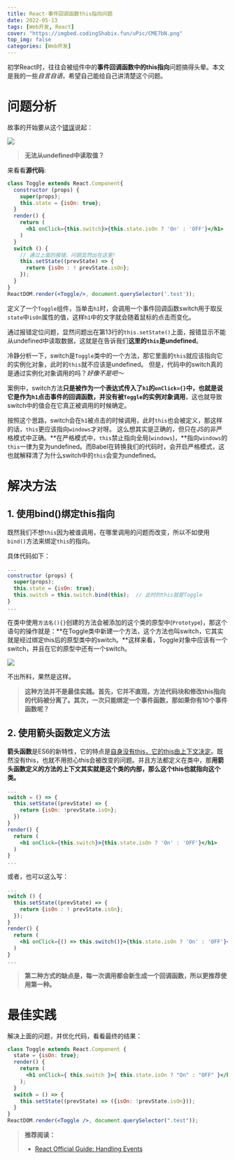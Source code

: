 ```yaml
---
title: React-事件回调函数this指向问题
date: 2022-05-13
tags: [Web开发, React]
cover: "https://imgbed.codingShabix.fun/uPic/CME7bN.png"
top_img: false
categories: [Web开发]
---
```


初学React时，往往会被组件中的**事件回调函数中的this指向**问题搞得头晕。本文是我的一些*自言自语*，希望自己能给自己讲清楚这个问题。

# 问题分析

故事的开始要从这个<u>错误</u>说起：

![](https://imgbed.codingShabix.fun/uPic/cNGftU.png)

> **无法从undefined中读取值？**

来看看**源代码**:

```jsx
class Toggle extends React.Component{
  constructor (props) {
    super(props);
    this.state = {isOn: true};
  }
  render() {
    return (
      <h1 onClick={this.switch}>{this.state.isOn ? 'On' : 'OFF'}</h1>
    )
  }
  switch () {
    // 通过上面的报错，问题显然出在这里!
    this.setState((prevState) => {
      return {isOn : ! prevState.isOn};
    });
  }
}
ReactDOM.render(<Toggle/>, document.querySelector('.test'));
```

定义了一个`Toggle`组件，当单击`h1`时，会调用一个事件回调函数switch用于取反`state`中`isOn`属性的值，这样`h1`中的文字就会随着鼠标的点击而变化。

通过报错定位问题，显然问题出在第13行的`this.setState()`上面，报错显示不能从undefined中读取数据，这就是在告诉我们**这里的`this`是undefined**。

冷静分析一下，switch是`Toggle`类中的一个方法，那它里面的`this`就应该指向它的实例化对象，此时的`this`就不应该是undefined。 但是，代码中的switch真的是通过实例化对象调用的吗？*好像不是吧～*

案例中，switch方法**只是被作为一个表达式传入了`h1`的`onClick={}`中，也就是说它是作为`h1`点击事件的回调函数，并没有被`Toggle`的实例对象调用**，这也就导致switch中的值会在它真正被调用的时候确定。

按照这个思路，switch会在`h1`被点击的时候调用，此时`this`也会被定义，那这样的话，`this`更应该指向`windows`才对呀。 这么想其实是正确的，但只在JS的非严格模式中正确。**在严格模式中，`this`禁止指向全局(`windows`)，**指向`windows`的`this`一律为变为undefined。而Babel在转换我们的代码时，会开启严格模式，这也就解释清了为什么switch中的`this`会变为undefined。

# 解决方法

## 1. 使用bind()绑定this指向

既然我们不想`this`因为被谁调用，在哪里调用的问题而改变，所以不如使用`bind()`方法来绑定`this`的指向。

具体代码如下：

```jsx
...
constructor (props) {
  super(props);
  this.state = {isOn: true};
  this.switch = this.switch.bind(this);  // 此时的this就是Toggle
}
...
```

在类中使用`方法名(){}`创建的方法会被添加的这个类的原型中(`Prototype`)，那这个语句的操作就是：**在Toggle类中新建一个方法，这个方法也叫switch，它其实就是经过绑定this后的原型类中的switch。**这样来看，Toggle对象中应该有一个switch，并且在它的原型中还有一个switch。

![](https://imgbed.codingShabix.fun/uPic/Q5FSTF.png)

不出所料，果然是这样。

> **这种方法并不是最佳实践。首先，它并不直观，方法代码块和修改this指向的代码被分离了。其次，一次只能绑定一个事件函数，那如果你有10个事件函数呢？**

## 2. 使用箭头函数定义方法

**箭头函数**是ES6的新特性，它的特点是<u>自身没有this，它的this由上下文决定</u>。既然没有this，也就不用担心this会被改变的问题。并且方法都定义在类中，那**用箭头函数定义的方法的上下文其实就是这个类的内部，那么这个this也就指向这个类。**

```jsx
...
switch = () => {
  this.setState((prevState) => {
    return {isOn: !prevState.isOn};
  })
}
render() {
  return (
    <h1 onClick={this.switch}>{this.state.isOn ? 'On' : 'OFF'}</h1>
  )
}
...
```

或者，也可以这么写：

```jsx
...
switch () {
  this.setState((prevState) => {
  	return {isOn : ! prevState.isOn};
  });
}
render() {
  return (
    <h1 onClick={() => this.switch()}>{this.state.isOn ? 'On' : 'OFF'}</h1>
  )
}
...
```

> **第二种方式的缺点是，每一次调用都会新生成一个回调函数，所以更推荐使用第一种。**

# 最佳实践

解决上面的问题，并优化代码，看看最终的结果：

```jsx
class Toggle extends React.Component {
  state = {isOn: true};
  render() {
    return (
      <h1 onClick={ this.switch }>{ this.state.isOn ? "On" : "OFF" }</h1>
    );
  }
  switch = () => {
    this.setState((prevState) => ({isOn: !prevState.isOn}));
  }
}
ReactDOM.render(<Toggle />, document.querySelector(".test"));
```

> **推荐阅读：**
>
> - [React Official Guide: Handling Events](https://reactjs.org/docs/handling-events.html)

